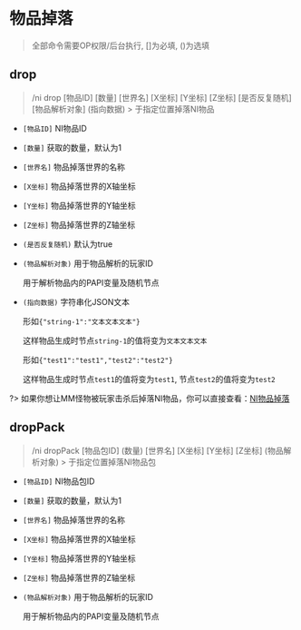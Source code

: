 # 物品掉落

> 全部命令需要OP权限/后台执行, []为必填, ()为选填

## drop

> /ni drop [物品ID] [数量] [世界名] [X坐标] [Y坐标] [Z坐标] [是否反复随机] [物品解析对象] (指向数据) > 于指定位置掉落NI物品

* `[物品ID]` NI物品ID
* `[数量]` 获取的数量，默认为1
* `[世界名]` 物品掉落世界的名称
* `[X坐标]` 物品掉落世界的X轴坐标
* `[Y坐标]` 物品掉落世界的Y轴坐标
* `[Z坐标]` 物品掉落世界的Z轴坐标
* `(是否反复随机)` 默认为true
* `(物品解析对象)` 用于物品解析的玩家ID
  
  用于解析物品内的PAPI变量及随机节点
* `(指向数据)` 字符串化JSON文本

  形如`{"string-1":"文本文本文本"}`

  这样物品生成时节点`string-1`的值将变为`文本文本文本`

  形如`{"test1":"test1","test2":"test2"}`

  这样物品生成时节点`test1`的值将变为`test1`, 节点`test2`的值将变为`test2`

?> 如果你想让MM怪物被玩家击杀后掉落NI物品，你可以直接查看：[NI物品掉落](cha-jian-shi-pei/mythicmobs/ni-wu-pin-diao-la/README.md)

## dropPack

> /ni dropPack [物品包ID] (数量) [世界名] [X坐标] [Y坐标] [Z坐标] (物品解析对象) > 于指定位置掉落NI物品包

* `[物品ID]` NI物品包ID
* `[数量]` 获取的数量，默认为1
* `[世界名]` 物品掉落世界的名称
* `[X坐标]` 物品掉落世界的X轴坐标
* `[Y坐标]` 物品掉落世界的Y轴坐标
* `[Z坐标]` 物品掉落世界的Z轴坐标
* `(物品解析对象)` 用于物品解析的玩家ID

  用于解析物品内的PAPI变量及随机节点
